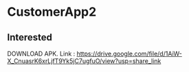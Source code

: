 # CustomerApp2

## Interested
DOWNLOAD APK. Link : https://drive.google.com/file/d/1AiW-X_CnuasrK6xrLjfT9Yk5jC7ugfuO/view?usp=share_link

